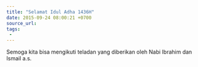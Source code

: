 ```yaml
---
title: "Selamat Idul Adha 1436H"
date: 2015-09-24 08:00:21 +0700
source_url: 
tags:
 - 
---
```


Semoga kita bisa mengikuti teladan yang diberikan oleh Nabi Ibrahim dan Ismail a.s.
